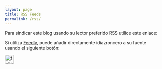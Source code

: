 ```yaml
---
layout: page
title: RSS Feeds
permalink: /rss/
---
```


Para sindicar este blog usando su lector preferido RSS utilice este enlace:

<p style="text-align:center">
	<a href="/feed.xml" style="font-size:3rem" class="fa fa-rss-square"></a>
</p>


Si utiliza [Feedly](http://www.feedly.com), puede añadir directamente idiazroncero a su fuente usando el siguiente botón:

<a href='http://cloud.feedly.com/#subscription%2Ffeed%2Fhttp%3A%2F%2Fidiazroncero.com%2Ffeed.xml'  target='blank'><img id='feedlyFollow' src='http://s3.feedly.com/img/follows/feedly-follow-circle-flat-black_2x.png' alt='follow us in feedly' width='28' height='28'></a>